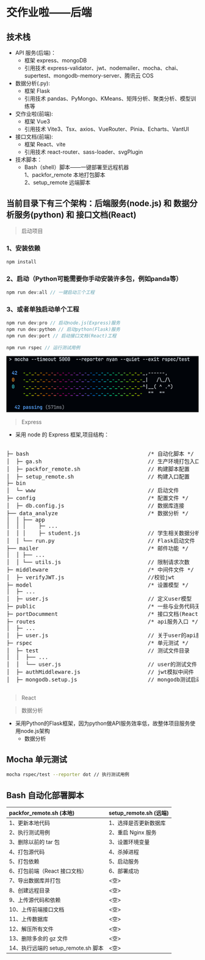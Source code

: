 # 交作业啦——后端

## 技术栈

- API 服务(后端)：
  - 框架 express、mongoDB
  - 引用技术 express-validator、jwt、nodemailer、mocha、chai、supertest、mongodb-memory-server、腾讯云 COS
- 数据分析(.py):
  - 框架 Flask
  - 引用技术 pandas、PyMongo、KMeans、矩阵分析、聚类分析、模型训练等
- 交作业啦(前端):
  - 框架 Vue3
  - 引用技术 Vite3、Tsx、axios、VueRouter、Pinia、Echarts、VantUI
- 接口文档(前端):
  - 框架 React、vite
  - 引用技术 react-router、sass-loader、svgPlugin
- 技术脚本：
  - Bash（shell）脚本——一键部署至远程机器  
    1、packfor_remote 本地打包脚本  
    2、setup_remote 远端脚本

## 当前目录下有三个架构：后端服务(node.js) 和 数据分析服务(python) 和 接口文档(React)

> 启动项目
### 1、安装依赖
```js
npm install
```
### 2、启动（Python可能需要你手动安装许多包，例如panda等）
```js
npm run dev:all // 一键启动三个工程
```
### 3、或者单独启动单个工程
```js
npm run dev:pro // 启动node.js(Express)服务
npm run dev:python // 启动python(Flask)服务
npm run dev:port // 启动接口文档(React)工程
```
```js
npm run rspec // 运行测试用例
```
![Alt text](image.png)

> Express

- 采用 node 的 Express 框架,项目结构：

<pre>

├─ bash                                     /* 自动化脚本 */
│  ├─ ga.sh                                 // 生产环境打包入口
│  ├─ packfor_remote.sh                     // 构建脚本配置
│  ├─ setup_remote.sh                       // 构建入口配置
├─ bin
│  └─ www                                   // 启动文件
├─ config                                   /* 配置文件 */      
│  ├─ db.config.js                          // 数据库连接
├── data_analyze                            /* 数据分析 */
│  │ ├── app
│  │ │    ├─ ...                         
│  │ │    ├─ student.js                     // 学生相关数据分析
│  │ └── run.py                             // Flask启动文件
├── mailer                                  /* 邮件功能 */
│  │ ├── ...
│  │ └── utils.js                           // 限制请求次数
├─ middleware                               /* 中间件文件 */
│  ├─ verifyJWT.js                          //校验jwt  
├─ model                                    /* 设置模型 */
│  ├─ ...                         
│  ├─ user.js                               // 定义user模型 
├─ public                                   /* 一些与业务代码无关的纯静态文件，如favicon.ico, 
├─ portDocumment                            /* 接口文档(React) */ 
├─ routes                                   /* api服务入口 */
│  ├─ ...                         
│  ├─ user.js                               // 关于user的api服务
├─ rspec                                    /* 单元测试 */ 
│  ├─ test                                  // 测试文件目录
│  │  ├── ...
│  │  └── user.js                           // user的测试文件
│  ├─ authMiddleware.js                     // jwt模拟中间件
│  ├─ mongodb.setup.js                      // mongodb测试启动文件

</pre>

> React

> 数据分析
- 采用Python的Flask框架，因为python做API服务效率低，故整体项目服务使用node.js架构
  - 数据分析
## Mocha 单元测试

```bash
mocha rspec/test --reporter dot // 执行测试用例
```

## Bash 自动化部署脚本

| packfor_remote.sh (本地)            | setup_remote.sh (远端) |
| :---------------------------------- | :--------------------- |
| 1、更新本地代码                     | 1、选择是否更新数据库  |
| 2、执行测试用例                     | 2、重启 Nginx 服务     |
| 3、删除以前的 tar 包                | 3、设置环境变量        |
| 4、打包源代码                       | 4、杀掉进程            |
| 5、打包依赖                         | 5、启动服务            |
| 6、打包前端（React 接口文档）       | 6、部署成功            |
| 7、导出数据库并打包                 | <空>                   |
| 8、创建远程目录                     | <空>                   |
| 9、上传源代码和依赖                 | <空>                   |
| 10、上传前端接口文档                | <空>                   |
| 11、上传数据库                      | <空>                   |
| 12、解压所有文件                    | <空>                   |
| 13、删除多余的 gz 文件              | <空>                   |
| 14、执行远端的 setup_remote.sh 脚本 | <空>                   |
